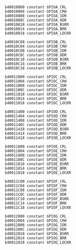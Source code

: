     $40010800 constant GPIOA_CRL
    $40010804 constant GPIOA_CRH
    $40010808 constant GPIOA_IDR
    $4001080C constant GPIOA_ODR
    $40010810 constant GPIOA_BSRR
    $40010814 constant GPIOA_BRR
    $40010818 constant GPIOA_LOCKR

    $40010C00 constant GPIOB_CRL
    $40010C04 constant GPIOB_CRH
    $40010C08 constant GPIOB_IDR
    $40010C0C constant GPIOB_ODR
    $40010C10 constant GPIOB_BSRR
    $40010C14 constant GPIOB_BRR
    $40010C18 constant GPIOB_LOCKR

    $40011000 constant GPIOC_CRL
    $40011004 constant GPIOC_CRH
    $40011008 constant GPIOC_IDR
    $4001100C constant GPIOC_ODR
    $40011010 constant GPIOC_BSRR
    $40011014 constant GPIOC_BRR
    $40011018 constant GPIOC_LOCKR

    $40011400 constant GPIOD_CRL
    $40011404 constant GPIOD_CRH
    $40011408 constant GPIOD_IDR
    $4001140C constant GPIOD_ODR
    $40011410 constant GPIOD_BSRR
    $40011414 constant GPIOD_BRR
    $40011418 constant GPIOD_LOCKR

    $40011800 constant GPIOE_CRL
    $40011804 constant GPIOE_CRH
    $40011808 constant GPIOE_IDR
    $4001180C constant GPIOE_ODR
    $40011810 constant GPIOE_BSRR
    $40011814 constant GPIOE_BRR
    $40011818 constant GPIOE_LOCKR

    $40011C00 constant GPIOF_CRL
    $40011C04 constant GPIOF_CRH
    $40011C08 constant GPIOF_IDR
    $40011C0C constant GPIOF_ODR
    $40011C10 constant GPIOF_BSRR
    $40011C14 constant GPIOF_BRR
    $40011C18 constant GPIOF_LOCKR

    $40012000 constant GPIOG_CRL
    $40012004 constant GPIOG_CRH
    $40012008 constant GPIOG_IDR
    $4001200C constant GPIOG_ODR
    $40012010 constant GPIOG_BSRR
    $40012014 constant GPIOG_BRR
    $40012018 constant GPIOG_LOCKR
